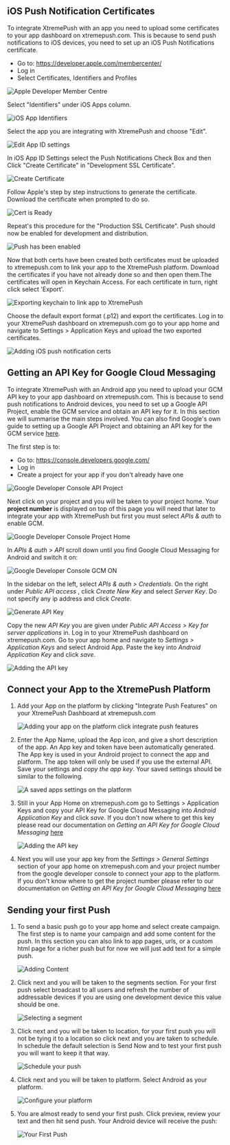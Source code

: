 ## iOS Push Notification Certificates

To integrate XtremePush with an app you need to upload some certificates to your app dashboard on xtremepush.com.
This is because to send push notifications to iOS devices, you need to set up an iOS Push Notifications certificate.
- Go to: https://developer.apple.com/membercenter/
- Log in
- Select Certificates, Identifiers and Profiles

![Apple Developer Member Centre](http://cl.ly/image/2U3N3U2l123W/apple_dev_member_centre.png) 

Select "Identifiers" under iOS Apps column.

![iOS App Identifiers](http://cl.ly/image/1O2G2i203w0S/apple_dev_ios_identifiers.png)

Select the app you are integrating with XtremePush and choose "Edit".

![Edit App ID settings](http://cl.ly/image/3p2K002K3T0N/apple_dev_appid_settings.png)

In iOS App ID Settings select the Push Notifications Check Box and then Click "Create Certificate" in "Development SSL Certificate".

![Create Certificate](http://cl.ly/image/0d1f1N210b17/apple_dev_create_cert.png)

Follow Apple's step by step instructions to generate the certificate. Download the certificate when prompted to do so.

![Cert is Ready](http://cl.ly/image/2W441O0W3w40/apple_dev_cert_ready.png)

Repeat's this procedure for the "Production SSL Certificate". Push should now be enabled for development and distribution.

![Push has been enabled](http://cl.ly/image/040w1Z3r3v0K/apple_dev_push_enabled.png)

Now that both certs have been created both certificates must be uploaded to xtremepush.com to link your app to the XtremePush platform.  Download the certificates if you have not already done so and then open them.The certificates will open in Keychain Access. For each certificate in turn, right click select 'Export'.

![Exporting keychain to link app to XtremePush](http://cl.ly/image/2k0L373I0V3b/exportin_keychain_for_upload.png)

Choose the default export format (.p12) and export the certificates.
Log in to your XtremePush dashboard on xtremepush.com go to your app home and navigate to Settings > Application Keys and upload the two exported certificates.

![Adding iOS push notification certs](http://cl.ly/image/3s0U0n3P1x3p/adding_certs.png)


## Getting an API Key for Google Cloud Messaging <a name="android_keys"></a> 
To integrate XtremePush with an Android app you need to upload your GCM API key to your app dashboard on xtremepush.com. This is because to send push notifications to Android devices, you need to set up a Google API Project, enable the GCM service and obtain an API key for it.
In this section we will summarise the main steps involved. You can also find Google's own guide to setting up a Google API Project and obtaining an API key for the GCM service [here](http://developer.android.com/google/gcm/gs.html).

The first step is to:
- Go to: https://console.developers.google.com/
- Log in
- Create a project for your app if you don't already have one

![Google Developer Console API Project](http://cl.ly/image/1a3x3L0M0U2A/google_dev_console.png)

Next click on your project and you will be taken to your project home. Your **project number** is displayed on top of this page you will need that later to integrate your app with XtremePush but first you must select *APIs & auth* to enable GCM.

![Google Developer Console Project Home](http://cl.ly/image/1M1b3M2O1324/google_dev_console_home.png)

In *APIs & auth > API* scroll down until you find Google Cloud Messaging for Android and switch it on:

![Google Developer Console GCM ON](http://cl.ly/image/2H2F1N180q1K/google_dev_gcm_on.png)

In the sidebar on the left, select *APIs & auth > Credentials*. On the right under  *Public API access* , click *Create New Key* and select *Server Key*. Do not specify any ip address and click *Create*.

![Generate API Key](http://cl.ly/image/1Q2G372k0w2w/google_dev_new_key.png)

Copy the new *API Key* you are given under *Public API Access > Key for server applications* in.  Log in to your XtremePush dashboard on xtremepush.com. Go to your app home and navigate to *Settings > Application Keys* and select Android App. Paste the key into *Android Application Key* and click *save*.

![Adding the API key](http://cl.ly/image/1U1N022r1B32/adding_API_key.png)


## Connect your App to the XtremePush Platform

1. Add your App on the platform by clicking "Integrate Push Features" on your XtremePush Dashboard at xtremepush.com
   
   ![Adding your app on the platform click integrate push features](http://cl.ly/image/050s3O0F2N2N/integrate_app.png)

2. Enter the App Name, upload the App icon, and give a short description of the app. An App key and token have been automatically generated. The App key is used in your Android project to connect the app and platform. The app token will only be used if you use the external API.  Save your settings and *copy the app key*. Your saved settings should be similar to the following.
   
   ![A saved apps settings on the platform](http://cl.ly/image/3I1K2V1t161l/app_saved.png) 
   
3. Still in your App Home on xtremepush.com go to Settings > Application Keys 
and copy your API Key for Google Cloud Messaging into *Android Application Key* and click *save*. If you don't now where to get this key please read our documentation on *Getting an API Key for Google Cloud Messaging* [here](#keys) 

   ![Adding the API key](http://cl.ly/image/1U1N022r1B32/adding_API_key.png)


4. Next you will use your app key from the *Settings > General Settings* section of your app home on xtremepush.com and your project number from the google developer console to connect your app to the platform. If you don't know where to get the project number please refer to our documentation on *Getting an API Key for Google Cloud Messaging* [here](#keys) 


## Sending your first Push

1. To send a basic push go to your app home and select create campaign. The first step is to name your campaign and add some content for the push. In this section you can also link to app pages, urls, or a custom html page for a richer push but for now we will just add text for a simple push.

   ![ Adding Content ](http://cl.ly/image/2S1f1R1K1J47/create_campaign_content.png)

2. Click next and you will be taken to the segments section. For your first push select broadcast to all users and refresh the number of addressable devices if you are using one development device this value should be one.
   
   ![ Selecting a segment ](http://cl.ly/image/0Q260e123V44/add_segment.png)

3. Click next and you will be taken to location, for your first push you will not be tying it to a location so click next and you are taken to schedule. In schedule the default selection is Send Now and to test your first push you will want to keep it that way.

   ![Schedule your push](http://cl.ly/image/0r2913470O2g/add_schedule.png) 

4. Click next and you will be taken to platform. Select Android as your platform. 

   ![Configure your platform](http://cl.ly/image/2q2P2U141M1o/push_add_android.png)

5. You are almost ready to send your first push. Click preview, review your text and then hit send push. Your Android device will receive the push: 

   ![ Your First Push ](http://cl.ly/image/3i1g2L3L321B/first_push_android.png)